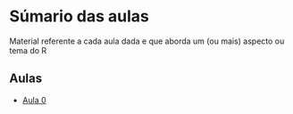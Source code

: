 # Súmario das aulas

Material referente a cada aula dada e que aborda um (ou mais) aspecto ou tema do R

## Aulas

* [Aula 0](apresentação)

